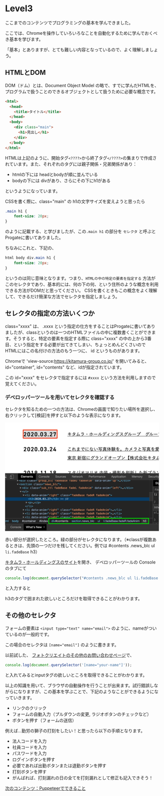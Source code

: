 # Level3

ここまでのコンテンツでプログラミングの基本を学んできました。

ここでは、Chromeを操作していろいろなことを自動化するために学んでおくべき基本を学びます。

「基本」とありますが、とても難しい内容となっているので、よく理解しましょう。

## HTMLとDOM

DOM（ドム）とは、Document Object Model の略で、すでに学んだHTMLを、プログラムで扱うことのできるオブジェクトとして扱うために必要な概念です。

```html
<html>
  <head>
    <title>タイトル</title>
  </head>
  <body>
    <div class="main">
      <h1>見出し</h1>
    </div>
  </body>
</html>
```

HTMLは上記のように、開始タグ`<????>`から終了タグ`</????>`の集まりで作成されています。また、それぞれのタグには親子関係・兄弟関係があり：

- htmlの下には headとbodyが順に並んでいる
- bodyの下には divがあり、さらにその下にh1がある

というようになっています。

CSSを書く際に、class="main" の h1の文字サイズを変えようと思ったら

```css
.main h1 {
    font-size: 20px;
}
```

のように記載する、と学びましたが、この`.main h1` の部分を `セレクタ` と呼ぶとProgateに書いてありました。

ちなみにこれと、下記の、

```css
html body div.main h1 {
    font-size: 20px;
}
```

というのは同じ意味となります。つまり、`HTMLの中の特定の要素を指定する` 方法がこのセレクタであり、基本的には、何の下の何、という住所のような概念を利用できる方法がDOMだと思ってください。
CSSを書くときもこの概念をよく理解して、できるだけ簡潔な方法でセレクタを指定しましょう。

## セレクタの指定の方法いくつか

class="xxxx" は、 .xxxx という指定の仕方をすることはProgateに書いてありましたが、classというのは一つのHTMLファイルの中に複数書くことができます。そうすると、特定の要素を指定する際に class="xxxx" の中の上から3番目、という指定をする必要が出てきてしまい、ちょっとめんどくさいので HTMLにはこの名付けの方法のもう一つに、 id というものがあります。

Chromeで 'view-source:https://kitamura-group.co.jp/' を開いてみると、 id="container", id="contents" など、idが指定されています。

この id="xxxx" をセレクタで指定するには `#xxxx` という方法を利用しますので覚えてください。

### デベロッパーツールを用いてセレクタを確認する

セレクタを知るための一つの方法は、Chromeの画面で知りたい場所を選択し、右クリックして[検証]を押すと以下のような表示になります。

![](./img/inspector.jpg)

赤い部分が選択したところ。緑の部分がセレクタになります。（※classが複数あるときは、先頭の一つだけを残してください。例では #contents .news_blc ul `li.fadeBase` h3）

[キタムラ・ホールディングスのサイト](https://kitamura-group.co.jp/)を開き、 デベロッパーツールの Console のタブにて

```js
console.log(document.querySelector("#contents .news_blc ul li.fadeBase h3"));
```

と入力すると

h3のタグで囲まれた欲しいところだけを取得できることがわかります。

## その他のセレクタ

フォームの要素は `<input type="text" name="email">` のように、nameがついているのが一般的です。

この場合のセレクタは `[name="email"]` のように書きます。

以前試した、 [フォトクリエイトのその他のお問い合わせページ](https://www.photocreate.co.jp/contact/form_other/)で、 

```js
console.log(document.querySelector('[name="your-name"]'));
```

と入れてみるとinputタグの欲しいところを取得できることがわかります。

以上の知識を用いて、ブラウザの自動操作を行うことが出来ます。試行錯誤しながらになりますが、この基本を学ぶことで、下記のようなことができるようになっていきます。

- リンクのクリック
- フォームの自動入力（プルダウンの変更, ラジオボタンのチェックなど）
- ボタンを押す（フォームの送信）

例えば...勤労の獅子の打刻をしたい！と思ったら以下の手順となります。

- 法人コードを入力
- 社員コードを入力
- パスワードを入力
- ログインボタンを押す
- 必要であれば出勤ボタンまたは退勤ボタンを押す
- 打刻ボタンを押す
- がんばれば、打刻漏れの日の全てを打刻漏れとして修正も記入できそう！

[次のコンテンツ：Puppeteerでできること](./puppeteer)
